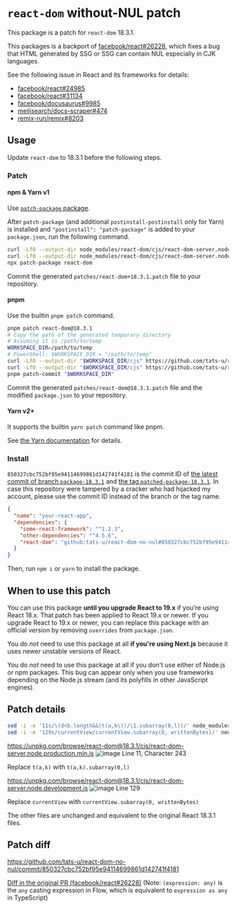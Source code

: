 # `react-dom` without-NUL patch

This package is a patch for `react-dom` 18.3.1.

This packages is a backport of [facebook/react#26228](https://github.com/facebook/react/pull/26228), which fixes a bug that HTML generated by SSG or SSG can contain NUL especially in CJK languages.

See the following issue in React and its frameworks for details:

- [facebook/react#24985](https://github.com/facebook/react/issues/24985)
- [facebook/react#31134](https://github.com/facebook/react/issues/31134)
- [facebook/docusaurus#9985](https://github.com/facebook/docusaurus/issues/9985)
- [meilisearch/docs-scraper#474](https://github.com/meilisearch/docs-scraper/issues/474)
- [remix-run/remix#8203](https://github.com/remix-run/remix/issues/8203)

## Usage

Update `react-dom` to 18.3.1 before the following steps.

### Patch

#### npm & Yarn v1

Use [`patch-package` package](https://github.com/ds300/patch-package).

After `patch-package` (and additional `postinstall-postinstall` only for Yarn) is installed and `"postinstall": "patch-package"` is added to your `package.json`, run the following command.

```sh
curl -LfO --output-dir node_modules/react-dom/cjs/react-dom-server.node.development.js https://github.com/tats-u/react-dom-no-nul/raw/850327cbc752bf95e94114699861d142741f4181/cjs/react-dom-server.node.development.js
curl -LfO --output-dir node_modules/react-dom/cjs/react-dom-server.node.production.min.js https://github.com/tats-u/react-dom-no-nul/raw/850327cbc752bf95e94114699861d142741f4181/cjs/react-dom-server.node.production.min.js
npx patch-package react-dom
```

Commit the generated `patches/react-dom+18.3.1.patch` file to your repository.

#### pnpm

Use the builtin `pnpm patch` command.

```sh
pnpm patch react-dom@18.3.1
# Copy the path of the generated temporary directory
# Assuming it is /path/to/temp
WORKSPACE_DIR=/path/to/temp
# PowerShell: $WORKSPACE_DIR = "/path/to/temp"
curl -LfO --output-dir "$WORKSPACE_DIR/cjs" https://github.com/tats-u/react-dom-no-nul/raw/850327cbc752bf95e94114699861d142741f4181/cjs/react-dom-server.node.development.js
curl -LfO --output-dir "$WORKSPACE_DIR/cjs" https://github.com/tats-u/react-dom-no-nul/raw/850327cbc752bf95e94114699861d142741f4181/cjs/react-dom-server.node.production.min.js
pnpm patch-commit "$WORKSPACE_DIR"
```

Commit the generated `patches/react-dom@18.3.1.patch` file and the modified `package.json` to your repository.

#### Yarn v2+

It supports the builtin `yarn patch` command like pnpm.

See [the Yarn documentation](https://yarnpkg.com/features/patching) for details.

### Install

`850327cbc752bf95e94114699861d142741f4181` is the commit ID of [the latest commit of branch `package-18.3.1`](https://github.com/tats-u/react-dom-no-nul/tree/package-18.3.1) and [the tag `patched-package-18.3.1`](https://github.com/tats-u/react-dom-no-nul/tree/patched-package-18.3.1). In case this repository were tampered by a cracker who had hijacked my account, please use the commit ID instead of the branch or the tag name.

```json
{
  "name": "your-react-app",
  "dependencies": {
    "some-react-framework": "^1.2.3",
    "other-dependencies": "^4.5.6",
    "react-dom": "github:tats-u/react-dom-no-nul#850327cbc752bf95e94114699861d142741f4181"
  }
}
```

Then, run `npm i` or `yarn` to install the package.

## When to use this patch

You can use this package **until you upgrade React to 19.x** if you're using React 18.x. That patch has been applied to React 19.x or newer. If you upgrade React to 19.x or newer, you can replace this package with an official version by removing `overrides` from `package.json`.

You do *not* need to use this package at all **if you're using Next.js** because it uses newer unstable versions of React.

You do *not* need to use this package at all if you don't use either of Node.js or npm packages. This bug can appear only when you use frameworks depending on the Node.js stream (and its polyfills in other JavaScript engines).

## Patch details


```sh
sed -i -e '11s/\(d<b.length&&(t(a,k\))/\1.subarray(0,l))/' node_modules/react-dom/cjs/react-dom-server.node.production.min.js
sed -i -e '129s/currentView/currentView.subarray(0, writtenBytes)/' node_modules/react-dom/cjs/react-dom-server.node.development.js
```

https://unpkg.com/browse/react-dom@18.3.1/cjs/react-dom-server.node.production.min.js
![image](https://github.com/user-attachments/assets/3d71dccf-0af5-49f3-b788-db4054a0da49)
Line 11, Character 243

Replace `t(a,k)` with `t(a,k).subarray(0,l)`

https://unpkg.com/browse/react-dom@18.3.1/cjs/react-dom-server.node.development.js
![image](https://github.com/user-attachments/assets/d19f6df9-4d58-4af4-9d6d-2c5844017273)
Line 129

Replace `currentView` with `currentView.subarray(0, writtenBytes)`

The other files are unchanged and equivalent to the original React 18.3.1 files.

## Patch diff

https://github.com/tats-u/react-dom-no-nul/commit/850327cbc752bf95e94114699861d142741f4181

[Diff in the original PR (facebook/react#26228)](https://github.com/facebook/react/pull/26228/files#diff-efdf85acf9fb91d560a8a49ac4f6480c2a4c59c4c67a8b3c0201083326495d7a) (Note: `(expression: any)` is the `any` casting expression in Flow, which is equivalent to `expression as any` in TypeScript)
